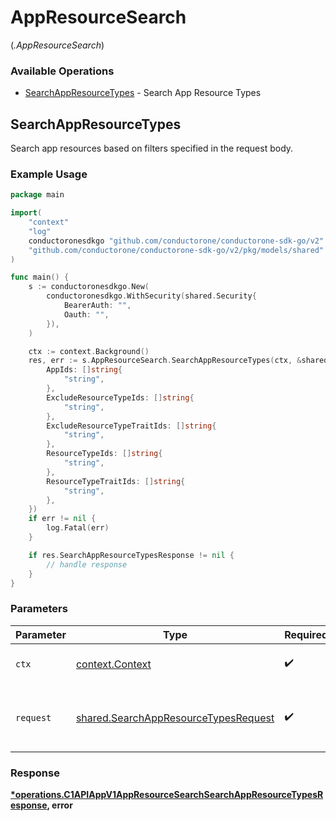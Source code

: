 # AppResourceSearch
(*.AppResourceSearch*)

### Available Operations

* [SearchAppResourceTypes](#searchappresourcetypes) - Search App Resource Types

## SearchAppResourceTypes

Search app resources based on filters specified in the request body.

### Example Usage

```go
package main

import(
	"context"
	"log"
	conductoronesdkgo "github.com/conductorone/conductorone-sdk-go/v2"
	"github.com/conductorone/conductorone-sdk-go/v2/pkg/models/shared"
)

func main() {
    s := conductoronesdkgo.New(
        conductoronesdkgo.WithSecurity(shared.Security{
            BearerAuth: "",
            Oauth: "",
        }),
    )

    ctx := context.Background()
    res, err := s.AppResourceSearch.SearchAppResourceTypes(ctx, &shared.SearchAppResourceTypesRequest{
        AppIds: []string{
            "string",
        },
        ExcludeResourceTypeIds: []string{
            "string",
        },
        ExcludeResourceTypeTraitIds: []string{
            "string",
        },
        ResourceTypeIds: []string{
            "string",
        },
        ResourceTypeTraitIds: []string{
            "string",
        },
    })
    if err != nil {
        log.Fatal(err)
    }

    if res.SearchAppResourceTypesResponse != nil {
        // handle response
    }
}
```

### Parameters

| Parameter                                                                                    | Type                                                                                         | Required                                                                                     | Description                                                                                  |
| -------------------------------------------------------------------------------------------- | -------------------------------------------------------------------------------------------- | -------------------------------------------------------------------------------------------- | -------------------------------------------------------------------------------------------- |
| `ctx`                                                                                        | [context.Context](https://pkg.go.dev/context#Context)                                        | :heavy_check_mark:                                                                           | The context to use for the request.                                                          |
| `request`                                                                                    | [shared.SearchAppResourceTypesRequest](../../models/shared/searchappresourcetypesrequest.md) | :heavy_check_mark:                                                                           | The request object to use for the request.                                                   |


### Response

**[*operations.C1APIAppV1AppResourceSearchSearchAppResourceTypesResponse](../../models/operations/c1apiappv1appresourcesearchsearchappresourcetypesresponse.md), error**

